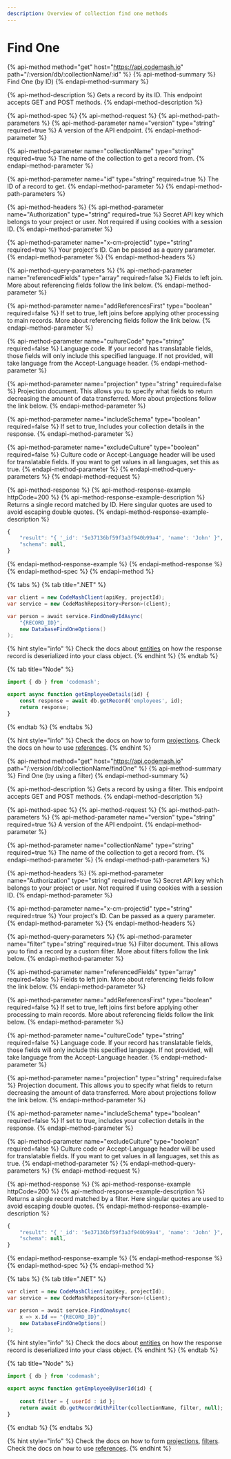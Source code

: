 ```yaml
---
description: Overview of collection find one methods
---
```


# Find One

{% api-method method="get" host="https://api.codemash.io" path="/:version/db/:collectionName/:id" %}
{% api-method-summary %}
Find One \(by ID\)
{% endapi-method-summary %}

{% api-method-description %}
Gets a record by its ID. This endpoint accepts GET and POST methods.
{% endapi-method-description %}

{% api-method-spec %}
{% api-method-request %}
{% api-method-path-parameters %}
{% api-method-parameter name="version" type="string" required=true %}
A version of the API endpoint.
{% endapi-method-parameter %}

{% api-method-parameter name="collectionName" type="string" required=true %}
The name of the collection to get a record from.
{% endapi-method-parameter %}

{% api-method-parameter name="id" type="string" required=true %}
The ID of a record to get.
{% endapi-method-parameter %}
{% endapi-method-path-parameters %}

{% api-method-headers %}
{% api-method-parameter name="Authorization" type="string" required=true %}
Secret API key which belongs to your project or user. Not required if using cookies with a session ID.
{% endapi-method-parameter %}

{% api-method-parameter name="x-cm-projectid" type="string" required=true %}
Your project's ID. Can be passed as a query parameter.
{% endapi-method-parameter %}
{% endapi-method-headers %}

{% api-method-query-parameters %}
{% api-method-parameter name="referencedFields" type="array" required=false %}
Fields to left join. More about referencing fields follow the link below.
{% endapi-method-parameter %}

{% api-method-parameter name="addReferencesFirst" type="boolean" required=false %}
If set to true, left joins before applying other processing to main records. More about referencing fields follow the link below.
{% endapi-method-parameter %}

{% api-method-parameter name="cultureCode" type="string" required=false %}
Language code. If your record has translatable fields, those fields will only include this specified language. If not provided, will take language from the Accept-Language header.
{% endapi-method-parameter %}

{% api-method-parameter name="projection" type="string" required=false %}
Projection document. This allows you to specify what fields to return decreasing the amount of data transferred. More about projections follow the link below.
{% endapi-method-parameter %}

{% api-method-parameter name="includeSchema" type="boolean" required=false %}
If set to true, Includes your collection details in the response.
{% endapi-method-parameter %}

{% api-method-parameter name="excludeCulture" type="boolean" required=false %}
Culture code or Accept-Language header will be used for translatable fields. If you want to get values in all languages, set this as true.
{% endapi-method-parameter %}
{% endapi-method-query-parameters %}
{% endapi-method-request %}

{% api-method-response %}
{% api-method-response-example httpCode=200 %}
{% api-method-response-example-description %}
Returns a single record matched by ID. Here singular quotes are used to avoid escaping double quotes.
{% endapi-method-response-example-description %}

```javascript
{
    "result": "{ '_id': '5e37136bf59f3a3f940b99a4', 'name': 'John' }",
    "schema": null,
}
```
{% endapi-method-response-example %}
{% endapi-method-response %}
{% endapi-method-spec %}
{% endapi-method %}

{% tabs %}
{% tab title=".NET" %}
```csharp
var client = new CodeMashClient(apiKey, projectId);
var service = new CodeMashRepository<Person>(client);

var person = await service.FindOneByIdAsync(
    "{RECORD_ID}",
    new DatabaseFindOneOptions()
);
```

{% hint style="info" %}
Check the docs about [entities](entities.md) on how the response record is deserialized into your class object.
{% endhint %}
{% endtab %}

{% tab title="Node" %}
```javascript
import { db } from 'codemash';

export async function getEmployeeDetails(id) {
    const response = await db.getRecord('employees', id);
    return response;
}
```
{% endtab %}
{% endtabs %}

{% hint style="info" %}
Check the docs on how to form [projections](../../../other-topics/list-parameters/projection.md). Check the docs on how to use [references](references.md).
{% endhint %}

{% api-method method="get" host="https://api.codemash.io" path="/:version/db/:collectionName/findOne" %}
{% api-method-summary %}
Find One \(by using a filter\)
{% endapi-method-summary %}

{% api-method-description %}
Gets a record by using a filter. This endpoint accepts GET and POST methods.
{% endapi-method-description %}

{% api-method-spec %}
{% api-method-request %}
{% api-method-path-parameters %}
{% api-method-parameter name="version" type="string" required=true %}
A version of the API endpoint.
{% endapi-method-parameter %}

{% api-method-parameter name="collectionName" type="string" required=true %}
The name of the collection to get a record from.
{% endapi-method-parameter %}
{% endapi-method-path-parameters %}

{% api-method-headers %}
{% api-method-parameter name="Authorization" type="string" required=true %}
Secret API key which belongs to your project or user. Not required if using cookies with a session ID.
{% endapi-method-parameter %}

{% api-method-parameter name="x-cm-projectid" type="string" required=true %}
Your project's ID. Can be passed as a query parameter.
{% endapi-method-parameter %}
{% endapi-method-headers %}

{% api-method-query-parameters %}
{% api-method-parameter name="filter" type="string" required=true %}
Filter document. This allows you to find a record by a custom filter. More about filters follow the link below.
{% endapi-method-parameter %}

{% api-method-parameter name="referencedFields" type="array" required=false %}
Fields to left join. More about referencing fields follow the link below.
{% endapi-method-parameter %}

{% api-method-parameter name="addReferencesFirst" type="boolean" required=false %}
If set to true, left joins first before applying other processing to main records. More about referencing fields follow the link below.
{% endapi-method-parameter %}

{% api-method-parameter name="cultureCode" type="string" required=false %}
Language code. If your record has translatable fields, those fields will only include this specified language. If not provided, will take language from the Accept-Language header.
{% endapi-method-parameter %}

{% api-method-parameter name="projection" type="string" required=false %}
Projection document. This allows you to specify what fields to return decreasing the amount of data transferred. More about projections follow the link below.
{% endapi-method-parameter %}

{% api-method-parameter name="includeSchema" type="boolean" required=false %}
If set to true, includes your collection details in the response.
{% endapi-method-parameter %}

{% api-method-parameter name="excludeCulture" type="boolean" required=false %}
Culture code or Accept-Language header will be used for translatable fields. If you want to get values in all languages, set this as true.
{% endapi-method-parameter %}
{% endapi-method-query-parameters %}
{% endapi-method-request %}

{% api-method-response %}
{% api-method-response-example httpCode=200 %}
{% api-method-response-example-description %}
Returns a single record matched by a filter. Here singular quotes are used to avoid escaping double quotes.
{% endapi-method-response-example-description %}

```javascript
{
    "result": "{ '_id': '5e37136bf59f3a3f940b99a4', 'name': 'John' }",
    "schema": null,
}
```
{% endapi-method-response-example %}
{% endapi-method-response %}
{% endapi-method-spec %}
{% endapi-method %}

{% tabs %}
{% tab title=".NET" %}
```csharp
var client = new CodeMashClient(apiKey, projectId);
var service = new CodeMashRepository<Person>(client);

var person = await service.FindOneAsync(
    x => x.Id == "{RECORD_ID}",
    new DatabaseFindOneOptions()
);
```

{% hint style="info" %}
Check the docs about [entities](entities.md) on how the response record is deserialized into your class object.
{% endhint %}
{% endtab %}

{% tab title="Node" %}
```javascript
import { db } from 'codemash';

export async function getEmployeeByUserId(id) {    
    
    const filter = { userId : id };    
    return await db.getRecordWithFilter(collectionName, filter, null);
}

```
{% endtab %}
{% endtabs %}

{% hint style="info" %}
Check the docs on how to form [projections](../../../other-topics/list-parameters/projection.md), [filters](../../../other-topics/list-parameters/filter.md). Check the docs on how to use [references](references.md).
{% endhint %}

